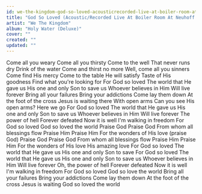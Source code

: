 ```yaml
---
id: we-the-kingdom-god-so-loved-acousticrecorded-live-at-boiler-room-at-neuhoff-site-nashville-tn
title: "God So Loved (Acoustic/Recorded Live At Boiler Room At Neuhoff Site, Nashville, TN)"
artist: "We The Kingdom"
album: "Holy Water (Deluxe)"
cover: ""
created: ""
updated: ""
---
```


Come all you weary
Come all you thirsty
Come to the well
That never runs dry
Drink of the water
Come and thirst no more
Well, come all you sinners
Come find His mercy
Come to the table
He will satisfy
Taste of His goodness
Find what you're looking for
For God so loved
The world that He gave us
His one and only
Son to save us
Whoever believes in Him
Will live forever
Bring all your failures
Bring your addictions
Come lay them down
At the foot of the cross
Jesus is waiting there
With open arms
Can you see His open arms?
Here we go
For God so loved
The world that He gave us
His one and only
Son to save us
Whoever believes in Him
Will live forever
The power of hell
Forever defeated
Now it is well
I'm walking in freedom
For God so loved
God so loved the world
Praise God
Praise God
From whom all blessings flow
Praise Him
Praise Him
For the wonders of His love (praise God)
Praise God
Praise God
From whom all blessings flow
Praise Him
Praise Him
For the wonders of His love
His amazing love
For God so loved
The world that He gave us
His one and only
Son to save
For God so loved
The world that He gave us
His one and only
Son to save us
Whoever believes in Him
Will live forever
Oh, the power of hell
Forever defeated
Now it is well
I'm walking in freedom
For God so loved
God so love the world
Bring all your failures
Bring your addictions
Come lay them down
At the foot of the cross
Jesus is waiting
God so loved the world